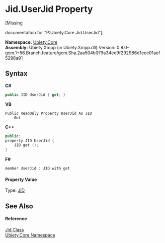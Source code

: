 # Jid.UserJid Property 
 

\[Missing <summary> documentation for "P:Ubiety.Core.Jid.UserJid"\]

**Namespace:**&nbsp;<a href="aced5668-5a9c-1ea2-e16e-3faf214f48b3">Ubiety.Core</a><br />**Assembly:**&nbsp;Ubiety.Xmpp (in Ubiety.Xmpp.dll) Version: 0.8.0-gcm.1+56.Branch.feature/gcm.Sha.2aa504b079a34ee9f292986d1eee01aef5298a91

## Syntax

**C#**<br />
``` C#
public JID UserJid { get; }
```

**VB**<br />
``` VB
Public ReadOnly Property UserJid As JID
	Get
```

**C++**<br />
``` C++
public:
property JID UserJid {
	JID get ();
}
```

**F#**<br />
``` F#
member UserJid : JID with get

```


#### Property Value
Type: <a href="a42ab0f9-c244-fec1-e6d6-a22cc63529da">JID</a>

## See Also


#### Reference
<a href="e5b42afc-e2ee-7e29-93ca-2b1b009edf82">Jid Class</a><br /><a href="aced5668-5a9c-1ea2-e16e-3faf214f48b3">Ubiety.Core Namespace</a><br />